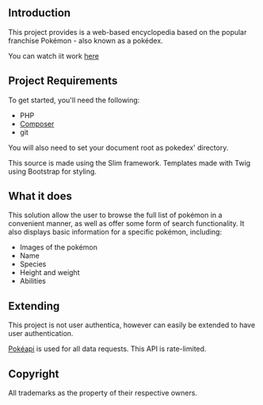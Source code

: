 ## Introduction
This project provides is a web-based encyclopedia based on the popular franchise Pokémon - also known as 
a pokédex.

You can watch iit work [here](https://youtu.be/8nv8F2VGFQE)

## Project Requirements
To get started, you'll need the following:

 - PHP
 - [Composer](https://getcomposer.org/)
 - git
 
 You will also need to set your document root as pokedex' directory. 
 
 This source is made using the Slim framework. Templates made with Twig using Bootstrap for styling. 
 

## What it does
This solution allow the user to browse the full list of 
pokémon in a convenient manner, as well as offer some form of search 
functionality. It also displays basic information for a 
specific pokémon, including:

 - Images of the pokémon
 - Name
 - Species
 - Height and weight
 - Abilities

## Extending
This project is not user authentica, however can easily be extended to have user authentication.
 
[Pokéapi](https://pokeapi.co/) is used for all data requests. This API is rate-limited.

## Copyright
All trademarks as the property of their respective owners.


